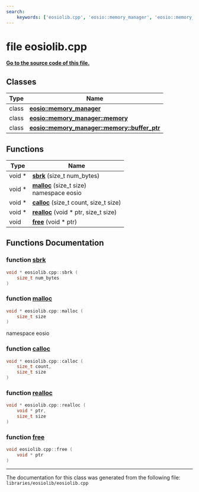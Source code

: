 ```yaml
---
search:
    keywords: ['eosiolib.cpp', 'eosio::memory_manager', 'eosio::memory_manager::memory', 'eosio::memory_manager::memory::buffer_ptr', 'sbrk', 'malloc', 'calloc', 'realloc', 'free']
---
```


# file eosiolib.cpp

**[Go to the source code of this file.](eosiolib_8cpp_source.md)**
## Classes

|Type|Name|
|-----|-----|
|class|[**eosio::memory\_manager**](classeosio_1_1memory__manager.md)|
|class|[**eosio::memory\_manager::memory**](classeosio_1_1memory__manager_1_1memory.md)|
|class|[**eosio::memory\_manager::memory::buffer\_ptr**](classeosio_1_1memory__manager_1_1memory_1_1buffer__ptr.md)|


## Functions

|Type|Name|
|-----|-----|
|void \*|[**sbrk**](eosiolib_8cpp_aeda051d5eb402437e0d2289cc6321fcd.md#1aeda051d5eb402437e0d2289cc6321fcd) (size\_t num\_bytes) |
|void \*|[**malloc**](eosiolib_8cpp_a7ac38fce3243a7dcf448301ee9ffd392.md#1a7ac38fce3243a7dcf448301ee9ffd392) (size\_t size) <br>namespace eosio |
|void \*|[**calloc**](eosiolib_8cpp_add8a2c74f2c5f5e3db163234988f61d6.md#1add8a2c74f2c5f5e3db163234988f61d6) (size\_t count, size\_t size) |
|void \*|[**realloc**](eosiolib_8cpp_a1a6b5e8d2f1c37e5b43e4345586075be.md#1a1a6b5e8d2f1c37e5b43e4345586075be) (void \* ptr, size\_t size) |
|void|[**free**](eosiolib_8cpp_afbedc913aa4651b3c3b4b3aecd9b4711.md#1afbedc913aa4651b3c3b4b3aecd9b4711) (void \* ptr) |


## Functions Documentation

### function <a id="1aeda051d5eb402437e0d2289cc6321fcd" href="#1aeda051d5eb402437e0d2289cc6321fcd">sbrk</a>

```cpp
void * eosiolib.cpp::sbrk (
    size_t num_bytes
)
```



### function <a id="1a7ac38fce3243a7dcf448301ee9ffd392" href="#1a7ac38fce3243a7dcf448301ee9ffd392">malloc</a>

```cpp
void * eosiolib.cpp::malloc (
    size_t size
)
```

namespace eosio 


### function <a id="1add8a2c74f2c5f5e3db163234988f61d6" href="#1add8a2c74f2c5f5e3db163234988f61d6">calloc</a>

```cpp
void * eosiolib.cpp::calloc (
    size_t count,
    size_t size
)
```



### function <a id="1a1a6b5e8d2f1c37e5b43e4345586075be" href="#1a1a6b5e8d2f1c37e5b43e4345586075be">realloc</a>

```cpp
void * eosiolib.cpp::realloc (
    void * ptr,
    size_t size
)
```



### function <a id="1afbedc913aa4651b3c3b4b3aecd9b4711" href="#1afbedc913aa4651b3c3b4b3aecd9b4711">free</a>

```cpp
void eosiolib.cpp::free (
    void * ptr
)
```





----------------------------------------
The documentation for this class was generated from the following file: `libraries/eosiolib/eosiolib.cpp`
